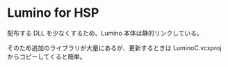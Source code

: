 ﻿Lumino for HSP
====================

配布する DLL を少なくするため、Lumino 本体は静的リンクしている。

そのため追加のライブラリが大量にあるが、更新するときは LuminoC.vcxproj からコピーしてくると簡単。



